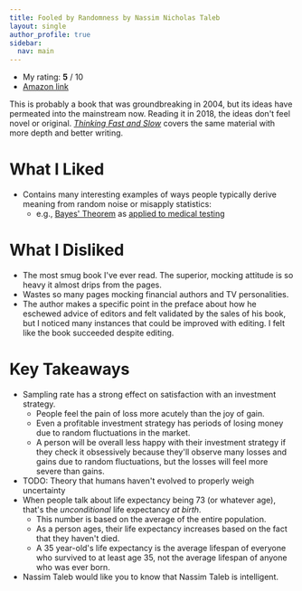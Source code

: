 ```yaml
---
title: Fooled by Randomness by Nassim Nicholas Taleb
layout: single
author_profile: true
sidebar:
  nav: main
---
```


* My rating: **5** / 10
* [Amazon link](https://amzn.to/2x2sPT3)

This is probably a book that was groundbreaking in 2004, but its ideas have permeated into the mainstream now. Reading it in 2018, the ideas don't feel novel or original.
[*Thinking Fast and Slow*](https://amzn.to/2oXDdaZ) covers the same material with more depth and better writing.

# What I Liked

* Contains many interesting examples of ways people typically derive meaning from random noise or misapply statistics:
  * e.g., [Bayes' Theorem](https://en.wikipedia.org/wiki/Bayes%27_theorem) as [applied to medical testing](http://sphweb.bumc.bu.edu/otlt/MPH-Modules/BS/BS704_Probability/BS704_Probability6.html)

# What I Disliked

* The most smug book I've ever read. The superior, mocking attitude is so heavy it almost drips from the pages.
* Wastes so many pages mocking financial authors and TV personalities.
* The author makes a specific point in the preface about how he eschewed advice of editors and felt validated by the sales of his book, but I noticed many instances that could be improved with editing. I felt like the book succeeded despite editing.

# Key Takeaways

* Sampling rate has a strong effect on satisfaction with an investment strategy.
  * People feel the pain of loss more acutely than the joy of gain.
  * Even a profitable investment strategy has periods of losing money due to random fluctuations in the market.
  * A person will be overall less happy with their investment strategy if they check it obsessively because they'll observe many losses and gains due to random fluctuations, but the losses will feel more severe than gains.
* TODO: Theory that humans haven't evolved to properly weigh uncertainty
* When people talk about life expectancy being 73 (or whatever age), that's the *unconditional* life expectancy *at birth*.
  * This number is based on the average of the entire population.
  * As a person ages, their life expectancy increases based on the fact that they haven't died.
  * A 35 year-old's life expectancy is the average lifespan of everyone who survived to at least age 35, not the average lifespan of anyone who was ever born.
* Nassim Taleb would like you to know that Nassim Taleb is intelligent.
